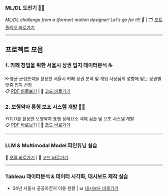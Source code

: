 ### ML/DL 도전기 👀💪 ###
*ML/DL challenge from a (former) motion designer! Let's go for it!! 🚀* | 🗂️ [포트폴리오 바로가기](https://drive.google.com/file/d/1uE1UfkVBS8lrs2B1hkHzE9awkEiUAHpT/view?usp=drive_link)

---

## 프로젝트 모음 ##
### 1. 카페 창업을 위한 서울시 상권 입지 데이터분석 ☕️
K-평균 군집분석을 활용한 서울시 카페 상권 분석 및 개업 사장님의 성향에 맞는 상권별 맞춤 입지 선정<br>
📋 [PDF 바로보기](https://drive.google.com/file/d/1gEZTkoLJ_RqKsEN-mNNG49LKF7zvd6w-/view?usp=drive_link) | 📝 [코드 바로가기](https://github.com/edgeun/portfolio-24-25/tree/main/Python/Team_Project/Cafe_Commercial_Area)

### 2. 보행약자 통행 보조 시스템 개발 🧑‍🦽
YOLO를 활용한 보행약자 통행 장애요소 객체 검출 및 보조 시스템 개발<br>
📋 [PDF 바로보기](https://drive.google.com/file/d/1z32_ablLuO489azo5E76yaKwayVCcS5e/view?usp=drive_link) | 📝 [코드 바로가기](https://github.com/edgeun/portfolio-24-25/tree/main/Python/Team_Project/Walking_Object_Detection)

---

### LLM & Multimodal Model 파인튜닝 실습
🤗 [모델 바로가기](https://huggingface.co/edgeun) | 📝 [코드 바로가기](https://github.com/edgeun/portfolio-24-25/tree/main/Python/STUDY/ML_DL)

---

### Tableau 데이터분석 & 데이터 시각화, 대시보드 제작 실습 ###
- 24년 서울시 공공자전거 이용 현황 | 📊 [대시보드 바로가기](https://public.tableau.com/views/01__17398849609510/1_1?:language=ko-KR&:sid=&:redirect=auth&:display_count=n&:origin=viz_share_link)
